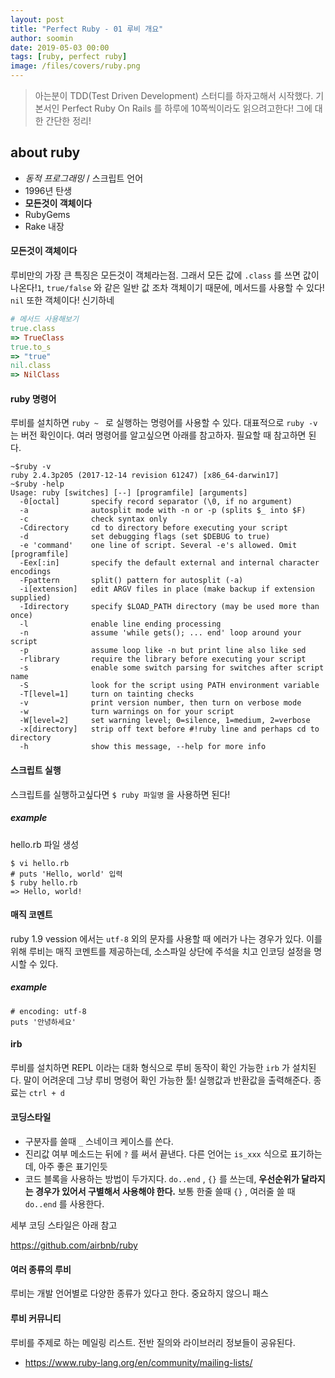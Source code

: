 ```yaml
---
layout: post
title: "Perfect Ruby - 01 루비 개요"
author: soomin
date: 2019-05-03 00:00
tags: [ruby, perfect ruby]
image: /files/covers/ruby.png
---
```


> 아는분이 TDD(Test Driven Development) 스터디를 하자고해서 시작했다. 기본서인 Perfect Ruby On Rails 를 하루에 10쪽씩이라도 읽으려고한다! 그에 대한 간단한 정리! 



## about ruby

- _동적 프로그래밍_ / 스크립트 언어
- 1996년 탄생
- __모든것이 객체이다__
- RubyGems 
- Rake 내장 



#### 모든것이 객체이다

루비만의 가장 큰 특징은 모든것이 객체라는점. 그래서 모든 값에 `.class` 를 쓰면 값이 나온다!`1`, `true/false` 와 같은 일반 값 조차 객체이기 때문에, 메서드를 사용할 수 있다! `nil` 또한 객체이다! 신기하네

```ruby
# 메서드 사용해보기 
true.class
=> TrueClass
true.to_s
=> "true"
nil.class
=> NilClass
```



#### ruby 명령어 

루비를 설치하면 `ruby ~ ` 로 실행하는 명령어를 사용할 수 있다. 대표적으로 `ruby -v` 는 버전 확인이다. 여러 명령어를 알고싶으면 아래를 참고하자. 필요할 때 참고하면 된다. 

```console
~$ruby -v
ruby 2.4.3p205 (2017-12-14 revision 61247) [x86_64-darwin17]
~$ruby -help
Usage: ruby [switches] [--] [programfile] [arguments]
  -0[octal]       specify record separator (\0, if no argument)
  -a              autosplit mode with -n or -p (splits $_ into $F)
  -c              check syntax only
  -Cdirectory     cd to directory before executing your script
  -d              set debugging flags (set $DEBUG to true)
  -e 'command'    one line of script. Several -e's allowed. Omit [programfile]
  -Eex[:in]       specify the default external and internal character encodings
  -Fpattern       split() pattern for autosplit (-a)
  -i[extension]   edit ARGV files in place (make backup if extension supplied)
  -Idirectory     specify $LOAD_PATH directory (may be used more than once)
  -l              enable line ending processing
  -n              assume 'while gets(); ... end' loop around your script
  -p              assume loop like -n but print line also like sed
  -rlibrary       require the library before executing your script
  -s              enable some switch parsing for switches after script name
  -S              look for the script using PATH environment variable
  -T[level=1]     turn on tainting checks
  -v              print version number, then turn on verbose mode
  -w              turn warnings on for your script
  -W[level=2]     set warning level; 0=silence, 1=medium, 2=verbose
  -x[directory]   strip off text before #!ruby line and perhaps cd to directory
  -h              show this message, --help for more info
```



#### 스크립트 실행 

스크립트를 실행하고싶다면 `$ ruby 파일명`  을 사용하면 된다!

##### example

hello.rb 파일 생성

```console
$ vi hello.rb
# puts 'Hello, world' 입력
$ ruby hello.rb
=> Hello, world!
```



#### 매직 코멘트

ruby 1.9 vession 에서는 `utf-8` 외의 문자를 사용할 때 에러가 나는 경우가 있다. 이를 위해 루비는 매직 코멘트를 제공하는데, 소스파일 상단에 주석을 치고 인코딩 설정을 명시할 수 있다. 

##### example

```
# encoding: utf-8
puts '안녕하세요'
```



#### irb

루비를 설치하면 REPL 이라는 대화 형식으로 루비 동작이 확인 가능한 `irb` 가 설치된다. 말이 어려운데 그냥 루비 명령어 확인 가능한 툴!  실행값과 반환값을 출력해준다. 종료는 `ctrl + d`



#### 코딩스타일

- 구분자를 쓸때 `_` 스네이크 케이스를 쓴다. 
- 진리값 여부 메소드는 뒤에 `?` 를 써서 끝낸다. 다른 언어는 `is_xxx` 식으로 표기하는데, 아주 좋은 표기인듯
- 코드 블록을 사용하는 방법이 두가지다. `do..end` , `{}` 를 쓰는데, __우선순위가 달라지는 경우가 있어서 구별해서 사용해야 한다.__ 보통 한줄 쓸때 `{}` , 여러줄 쓸 때 `do..end` 를 사용한다.

세부 코딩 스타일은 아래 참고

https://github.com/airbnb/ruby



#### 여러 종류의 루비

루비는 개발 언어별로 다양한 종류가 있다고 한다. 중요하지 않으니 패스



#### 루비 커뮤니티

루비를 주제로 하는 메일링 리스트. 전반 질의와 라이브러리 정보들이 공유된다. 

- <https://www.ruby-lang.org/en/community/mailing-lists/>